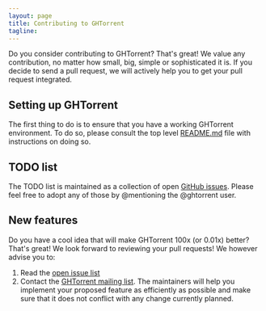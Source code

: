 ```yaml
---
layout: page
title: Contributing to GHTorrent
tagline:
---
```


Do you consider contributing to GHTorrent? That's great! We value any
contribution, no matter how small, big, simple or sophisticated it is. If you
decide to send a pull request, we will actively help you to get your pull
request integrated.

## Setting up GHTorrent

The first thing to do is to ensure that you have a working GHTorrent
environment. To do so, please consult the top level
[README.md](https://github.com/gousiosg/github-mirror/README.md) file with
instructions on doing so.

## TODO list

The TODO list is maintained as a collection of open [GitHub
issues](https://github.com/gousiosg/github-mirror). Please feel free to adopt
any of those by @mentioning the @ghtorrent user.

## New features

Do you have a cool idea that will make GHTorrent 100x (or 0.01x) better? That's
great!  We look forward to reviewing your pull requests! We however advise you
to:

1. Read the [open issue list](https://github.com/gousiosg/github-mirror)
2. Contact the [GHTorrent mailing list](). The maintainers will help you
implement your proposed feature as efficiently as possible and make sure
that it does not conflict with any change currently planned.

